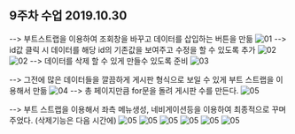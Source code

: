 ## 9주차 수업 2019.10.30

--> 부트스트랩을 이용하여 조회창을 바꾸고 데이터를 삽입하는 버튼을 만듦
![01](./images/1.PNG)
--> id값 클릭 시 데이터를 해당 id의 기존값을 보여주고 수정을 할 수 있도록 추가
![02](./images/6.PNG)
![02](./images/5.PNG)
--> 데이터를 삭제 할 수 있게 만들수 있도록 준비
![03](./images/7.PNG)

--> 그전에 많은 데이터들을 깔끔하게 게시판 형식으로 보일 수 있게 부트 스트랩을 이용해서 만듦
![04](./images/8.PNG)
--> 총 페이지만큼 for문을 돌려 게시판 수를 만든다.
![05](./images/10.PNG)

--> 부트 스트랩을 이용해서 좌측 메뉴생성, 네비게이션등을 이용하여 최종적으로 꾸며주었다. (삭제기능은 다음 시간에)
![05](./images/11.PNG)
![05](./images/12.PNG)
![05](./images/13.PNG)
![05](./images/14.PNG)
![05](./images/15.PNG)
![05](./images/16.PNG)
